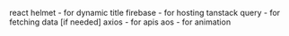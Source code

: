 react helmet - for dynamic title
firebase - for hosting 
tanstack query - for fetching data [if needed]
axios - for apis
aos - for animation

